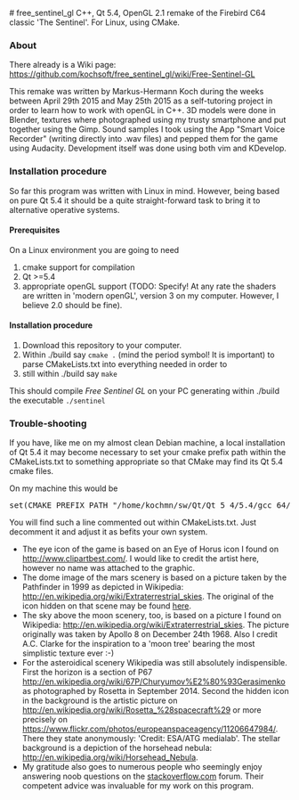 <p>
# free_sentinel_gl
C++, Qt 5.4, OpenGL 2.1 remake of the Firebird C64 classic 'The Sentinel'. For Linux, using CMake.
</p>
<h3>About</h3>
<p>
There already is a Wiki page: <a href="https://github.com/kochsoft/free_sentinel_gl/wiki/Free-Sentinel-GL">https://github.com/kochsoft/free_sentinel_gl/wiki/Free-Sentinel-GL</a>
</p>
<p>
This remake was written by Markus-Hermann Koch
during the weeks between April 29th 2015 and May 25th 2015 as a self-tutoring project in order
to learn how to work with openGL in C++. 3D models were done in Blender, textures where photographed
using my trusty smartphone and put together using the Gimp. Sound samples I took using the App
"Smart Voice Recorder" (writing directly into .wav files) and pepped them for the game using
Audacity. Development itself was done using both vim and KDevelop.
</p>
<h3>Installation procedure</h3>
<p>
So far this program was written with Linux in mind. However, being based on pure Qt 5.4 it should
be a quite straight-forward task to bring it to alternative operative systems.

<h4>Prerequisites</h4>
On a Linux environment you are going to need
<ol>
<li>cmake support for compilation</li>
<li>Qt >=5.4</li>
<li>appropriate openGL support (TODO: Specify! At any rate the shaders are written
in 'modern openGL', version 3 on my computer. However, I believe 2.0 should be fine).</li>
</ol>
</p>
<p>
<h4>Installation procedure</h4>
<ol>
<li>Download this repository to your computer.</li>
<li>Within ./build say <code>cmake .</code> (mind the period symbol! It is important) to parse CMakeLists.txt into everything needed in order to</li>
<li>still within ./build say <code>make</code></li>
</ol>
</p>
<p>
This should compile <i>Free Sentinel GL</i> on your PC generating within ./build the executable <code>./sentinel</code>
</p>
<h3>Trouble-shooting</h3>
<p>
If you have, like me on my almost clean Debian machine, a local installation of Qt 5.4 it may
become necessary to set your cmake prefix path within the CMakeLists.txt to something appropriate
so that CMake may find its Qt 5.4 cmake files.
</p>
<p>
On my machine this would be
</p>
<pre>
set(CMAKE_PREFIX_PATH "/home/kochmn/sw/Qt/Qt_5_4/5.4/gcc_64/lib/cmake/")
</pre>
<p>
You will find such a line commented out within CMakeLists.txt. Just decomment it and adjust it
as befits your own system.
</p>
<p>
<ul>
<li>The eye icon of the game is based on an Eye of Horus icon I found on <a href="http://www.clipartbest.com/">http://www.clipartbest.com/</a>. I would like to credit the artist here, however no name was attached to the graphic.
</li>
<li>The dome image of the mars scenery is based on a picture taken by the Pathfinder in 1999 as depicted in Wikipedia: <a href="http://en.wikipedia.org/wiki/Extraterrestrial_skies">http://en.wikipedia.org/wiki/Extraterrestrial_skies</a>. The original of the icon hidden on that scene may be found <a href="http://en.wikipedia.org/wiki/Curiosity_%28rover%29">here</a>.
</li>
<li>The sky above the moon scenery, too, is based on a picture I found on Wikipedia:
<a href="http://en.wikipedia.org/wiki/Extraterrestrial_skies">http://en.wikipedia.org/wiki/Extraterrestrial_skies</a>. The picture originally was taken by Apollo 8 on December 24th 1968.
Also I credit A.C. Clarke for the inspiration to a 'moon tree'
bearing the most simplistic texture ever :-)</li>
<li>For the asteroidical scenery Wikipedia was still absolutely indispensible.
First the horizon is a section
of P67 <a href="http://en.wikipedia.org/wiki/67P/Churyumov%E2%80%93Gerasimenko">http://en.wikipedia.org/wiki/67P/Churyumov%E2%80%93Gerasimenko</a> as photographed by Rosetta in September 2014. Second the hidden icon in the background is the artistic picture on <a href="http://en.wikipedia.org/wiki/Rosetta_%28spacecraft%29">http://en.wikipedia.org/wiki/Rosetta_%28spacecraft%29</a> or more precisely
on <a href="https://www.flickr.com/photos/europeanspaceagency/11206647984/">https://www.flickr.com/photos/europeanspaceagency/11206647984/</a>. There they state anonymously: 'Credit: ESA/ATG medialab'.
The stellar background is a depiction of the horsehead nebula: <a href="http://en.wikipedia.org/wiki/Horsehead_Nebula">http://en.wikipedia.org/wiki/Horsehead_Nebula</a>.
</li>
<li>My gratitude also goes to numerous people who seemingly enjoy answering noob questions on the <a href="stackoverflow.com">stackoverflow.com</a> forum. Their competent advice was invaluable for my work on this program.</li>
</ul>
</p>

